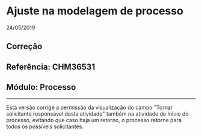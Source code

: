 # Ajuste na modelagem de processo
24/05/2019
## Correção
## Referência: CHM36531
## Módulo: Processo
***

Está versão corrige a permissão da visualização do campo "Tornar solicitante responsável desta atividade" também na atividade de Início do processo, evitando que caso haja um retorno, o processo retorne para todos os possíveis solicitantes.
